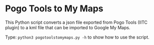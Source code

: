 # Pogo Tools to My Maps

This Python script converts a json file exported from Pogo Tools (IITC plugin) to a kml file that can be imported to Google My Maps.

Type:
```python3 pogotoolstomymaps.py -h``` to show how to use the script.